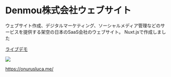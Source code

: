 # Denmou株式会社ウェブサイト

ウェブサイト作成、デジタルマーケティング、ソーシャルメディア管理などのサービスを提供する架空の日本のSaaS会社のウェブサイト。 Nuxt.jsで作成しました

<a target=”_blank” href="https://denmou-company.vercel.app/" >ライブデモ</a>


<a href="https://denmou-company.vercel.app/"><img src="https://www.linkpicture.com/q/denmou.png" type="image"></a>


https://onurusluca.me/
